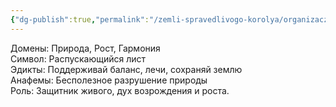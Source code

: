 ```yaml
---
{"dg-publish":true,"permalink":"/zemli-spravedlivogo-korolya/organizaczii/svyatoj-panteon/verd/"}
---
```



Домены: Природа, Рост, Гармония  
Символ: Распускающийся лист  
Эдикты: Поддерживай баланс, лечи, сохраняй землю  
Анафемы: Бесполезное разрушение природы  
Роль: Защитник живого, дух возрождения и роста.